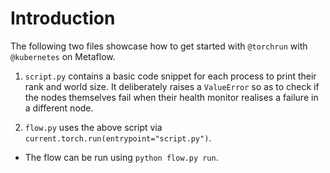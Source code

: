 # Introduction

The following two files showcase how to get started with `@torchrun` with `@kubernetes` on Metaflow.

1. `script.py` contains a basic code snippet for each process to print their rank and world size. It deliberately raises a `ValueError` so as to check if the nodes themselves fail when their health monitor realises a failure in a different node.

2. `flow.py` uses the above script via `current.torch.run(entrypoint="script.py")`.

- The flow can be run using `python flow.py run`.
